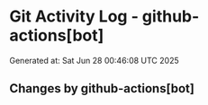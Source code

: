 # Git Activity Log - github-actions[bot]
Generated at: Sat Jun 28 00:46:08 UTC 2025
## Changes by github-actions[bot]
```diff
```

